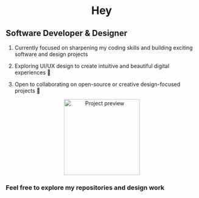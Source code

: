 <h1 align="center">Hey</h1>
<h2 align="left" height="50px">Software Developer & Designer</h2>

<ol>
  <li><p align="left" height="20px"> Currently focused on sharpening my coding skills and building exciting software and design projects </p></li>
  <li><p align="left" height="20px"> Exploring UI/UX design to create intuitive and beautiful digital experiences 🎨</p></li>
  <li><p align="left" height="20px">Open to collaborating on open-source or creative design-focused projects 👯 </p></li>
</ol>

<div align="center">
  <img src="https://mir-s3-cdn-cf.behance.net/project_modules/max_1200/348e84165485635.66548e472c62a.png" height="199px" alt="Project preview" />
</div>

<div align="center">
  <h3 align="left">Feel free to explore my repositories and design work </h3> 
</div>
